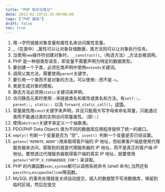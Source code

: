 ```yaml
---
title: "PHP 知识点笔记"
date: 2013-02-19T15:35:00+08:00
tags: ["PHP 基础"] 
draft: false
toc: true
---
```


1. 用`->`字符链接对象变量和属性名来访问属性变量。
2. _（在类中）_属性可以让对象存储数据，类方法则可以让对象执行任务。
3. 当使用`new`操作符创建对象时，`__construct()`_（构造方法）_方法会被调用。
4. PHP 是一种弱类型语言，即变量不需要声明为特定的数据类型。
5. 要创建一个子类，必须在类声明中使用`extends`关键词。
6. 调用父类方法，需要使用`parent`关键字。
7. 要引用一个类而不是对象的方法，可以使用`::`而不是`->`。
8. 类是生成对象的模板。
9. 静态方法必须用`static`关键词来声明。
10. 访问静态元素时使用`::`来链接类名和属性或类名和方法。有`self::`，`parent::`，`static:: `以及 `forward_static_call()`。[详情](http://php.net/manual/zh/language.oop5.late-static-bindings.php)。
11. 常量属性用`const`关键字来声明，并且只能用大写字母来命名常量，只能通过类而不能通过类的实例访问常量属性。（即`::`）
12. 使用`abstract`关键字来定义一个抽象类。
13. PDO(PHP Data Object) 类为不同的数据库应用程序提供了统一的接口。
14. `empty()` 判断一个变量是否为 “空”，`isset() `判断一个变量是否已经设置。
15. `getenv("REMOTE_ADDR")`用来取得客户端的 IP 地址，但如果客户端是使用代理服务器来访问，那取到的就是代理服务器的 IP 地址，而不是真正的客户端 IP 地址。要想透过代理服务器取得客户端的真实 IP 地址，就要使用 `getenv("HTTP_X_FORWARDED_FOR")` 来读取。
16. PHP 的内置函数`exec`,`system`都可以调用系统命令 (shell 命令),当然还有`passthru`,`escapeshellcmd`等函数。
17. MySQL 的事务处理就是关闭自动提交，插入的数据暂不写进数据库，保留到临时区域，然后在提交